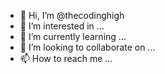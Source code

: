 - 👋 Hi, I’m @thecodinghigh
- 👀 I’m interested in ...
- 🌱 I’m currently learning ...
- 💞️ I’m looking to collaborate on ...
- 📫 How to reach me ...

<!---
thecodinghigh/thecodinghigh is a ✨ special ✨ repository because its `README.md` (this file) appears on your GitHub profile.
You can click the Preview link to take a look at your changes.
--->
